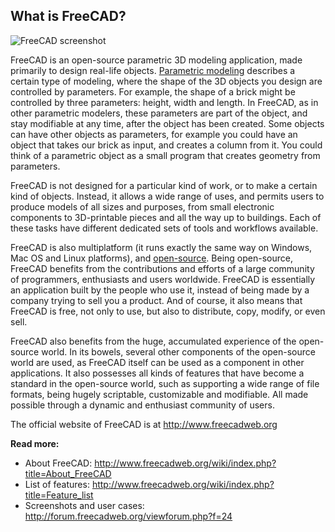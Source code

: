 ## What is FreeCAD?

![FreeCAD screenshot](http://www.freecadweb.org/wiki/images/thumb/7/72/Freecad016_screenshot1.jpg/800px-Freecad016_screenshot1.jpg)

FreeCAD is an open-source parametric 3D modeling application, made primarily to design real-life objects. [Parametric modeling](http://en.wikipedia.org/wiki/Parametric_feature_based_modeler) describes a certain type of modeling, where the shape of the 3D objects you design are controlled by parameters. For example, the shape of a brick might be controlled by three parameters: height,
width and length. In FreeCAD, as in other parametric modelers, these parameters are part of the object, and stay modifiable at any time, after the object has been created. Some objects can have other objects as parameters, for example you could have an object that takes our brick as input, and creates a column from it. You could think of a parametric object as a small program that creates geometry from parameters.

FreeCAD is not designed for a particular kind of work, or to make a certain kind of objects. Instead, it allows a wide range of uses, and permits users to produce models of all sizes and purposes, from small electronic components to 3D-printable pieces and all the way up to buildings. Each of these tasks have different dedicated sets of tools and workflows available.

FreeCAD is also multiplatform (it runs exactly the same way on Windows, Mac OS and Linux platforms), and [open-source](http://en.wikipedia.org/wiki/Open-source_software). Being open-source, FreeCAD benefits from the contributions and efforts of a large community of programmers, enthusiasts and users worldwide. FreeCAD is essentially an application built by the people who use it, instead of being made by a company trying to sell you a product. And of course, it also means that FreeCAD is free, not only to use, but also to distribute, copy, modify, or even sell.

FreeCAD also benefits from the huge, accumulated experience of the open-source world. In its bowels, several other components of the open-source world are used, as FreeCAD itself can be used as a component in other applications. It also possesses all kinds of features that have become a standard in the open-source world, such as supporting a wide range of file formats, being hugely scriptable, customizable and modifiable.  All made possible through a dynamic and enthusiast community of users.

The official website of FreeCAD is at http://www.freecadweb.org

**Read more:**

* About FreeCAD: http://www.freecadweb.org/wiki/index.php?title=About_FreeCAD
* List of features: http://www.freecadweb.org/wiki/index.php?title=Feature_list
* Screenshots and user cases: http://forum.freecadweb.org/viewforum.php?f=24
